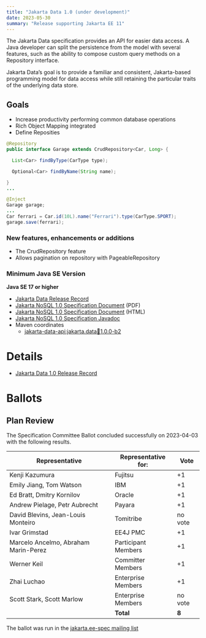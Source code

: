 ```yaml
---
title: "Jakarta Data 1.0 (under development)"
date: 2023-05-30
summary: "Release supporting Jakarta EE 11"
---
```


The Jakarta Data specification provides an API for easier data access. A Java developer can split the persistence from the model with several features, such as the ability to compose custom query methods on a Repository interface.

Jakarta Data’s goal is to provide a familiar and consistent, Jakarta-based programming model for data access while still retaining the particular traits of the underlying data store.

## Goals

* Increase productivity performing common database operations
* Rich Object Mapping integrated
* Define Reposities

```java
@Repository
public interface Garage extends CrudRepository<Car, Long> {

  List<Car> findByType(CarType type);

  Optional<Car> findByName(String name);

}
...

@Inject
Garage garage;
...
Car ferrari = Car.id(10L).name("Ferrari").type(CarType.SPORT);
garage.save(ferrari);
```

### New features, enhancements or additions

* The CrudRepository feature
* Allows pagination on repository with PageableRepository


### Minimum Java SE Version
<!-- Specify the minimum required Java SE version for this specification -->
**Java SE 17 or higher**


* [Jakarta Data Release Record](https://projects.eclipse.org/projects/ee4j.data/releases/1.0)
* [Jakarta NoSQL 1.0 Specification Document](./data-1.0.0-b2.pdf) (PDF)
* [Jakarta NoSQL 1.0 Specification Document](./data-1.0.0-b2.html) (HTML)
* [Jakarta NoSQL 1.0 Specification Javadoc](./apidocs)
* Maven coordinates
  * [jakarta-data-api:jakarta.data:jar:1.0.0-b2](https://repo1.maven.org/maven2/jakarta/data/jakarta-data-api/1.0.0-b2/)


# Details

* [Jakarta Data 1.0 Release Record](https://projects.eclipse.org/projects/ee4j.data/releases/1.0)

# Ballots

## Plan Review

The Specification Committee Ballot concluded successfully on 2023-04-03 with the following results.

| Representative                                 | Representative for: |  Vote   |
|------------------------------------------------|---------------------|---------|
| Kenji Kazumura                                 | Fujitsu             |   +1    |
| Emily Jiang, Tom Watson                        | IBM                 |   +1    |
| Ed Bratt, Dmitry Kornilov                      | Oracle              |   +1    |
| Andrew Pielage, Petr Aubrecht                  | Payara              |   +1    |
| David Blevins, Jean-Louis Monteiro             | Tomitribe           | no vote |
| Ivar Grimstad                                  | EE4J PMC            |   +1    |
| Marcelo Ancelmo, Abraham Marin-Perez           | Participant Members |   +1    |
| Werner Keil                                    | Committer Members   |   +1    |
| Zhai Luchao                                    | Enterprise Members  |   +1    |
| Scott Stark, Scott Marlow                     | Enterprise Members  | no vote |
|                                                | **Total**           |  **8**  |

The ballot was run in the [jakarta.ee-spec mailing list](https://www.eclipse.org/lists/jakarta.ee-spec/msg02857.html)

